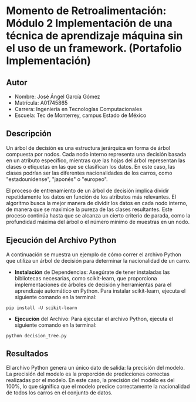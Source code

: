 # Momento de Retroalimentación: Módulo 2 Implementación de una técnica de aprendizaje máquina sin el uso de un framework. (Portafolio Implementación)

## Autor
* Nombre: José Ángel García Gómez
* Matrícula: A01745865
* Carrera: Ingeniería en Tecnologías Computacionales
* Escuela: Tec de Monterrey, campus Estado de México

## Descripción
Un árbol de decisión es una estructura jerárquica en forma de árbol compuesta por nodos. Cada nodo interno representa una decisión basada en un atributo específico, mientras que las hojas del árbol representan las clases o etiquetas en las que se clasifican los datos. En este caso, las clases podrían ser las diferentes nacionalidades de los carros, como "estadounidense", "japonés" o "europeo".

El proceso de entrenamiento de un árbol de decisión implica dividir repetidamente los datos en función de los atributos más relevantes. El algoritmo busca la mejor manera de dividir los datos en cada nodo interno, de manera que se maximice la pureza de las clases resultantes. Este proceso continúa hasta que se alcanza un cierto criterio de parada, como la profundidad máxima del árbol o el número mínimo de muestras en un nodo.

## Ejecución del Archivo Python
A continuación se muestra un ejemplo de cómo correr el archivo Python que utiliza un árbol de decisión para determinar la nacionalidad de un carro.

* **Instalación** de Dependencias: Asegúrate de tener instaladas las bibliotecas necesarias, como scikit-learn, que proporciona implementaciones de árboles de decisión y herramientas para el aprendizaje automático en Python. Para instalar scikit-learn, ejecuta el siguiente comando en la terminal:

```
pip install -U scikit-learn
```

* **Ejecución** del Archivo: Para ejecutar el archivo Python, ejecuta el siguiente comando en la terminal:

```
python decision_tree.py
```

## Resultados
El archivo Python genera un único dato de salida: la precisión del modelo. La precisión del modelo es la proporción de predicciones correctas realizadas por el modelo. En este caso, la precisión del modelo es del 100%, lo que significa que el modelo predice correctamente la nacionalidad de todos los carros en el conjunto de datos.